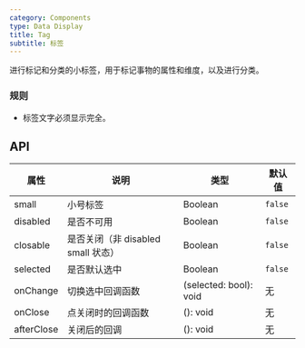 ```yaml
---
category: Components
type: Data Display
title: Tag
subtitle: 标签
---
```


进行标记和分类的小标签，用于标记事物的属性和维度，以及进行分类。

### 规则
- 标签文字必须显示完全。


## API

属性 | 说明 | 类型 | 默认值
----|-----|------|------
| small   |  小号标签  |   Boolean    |  `false`  |
| disabled   | 是否不可用      | Boolean |    `false`  |
| closable   | 是否关闭（非 disabled small 状态） | Boolean | `false` |
| selected   | 是否默认选中      | Boolean |    `false`  |
| onChange   | 切换选中回调函数 | (selected: bool): void |   无  |
| onClose   | 点关闭时的回调函数 | (): void |   无  |
| afterClose   | 关闭后的回调 | (): void |   无  |

